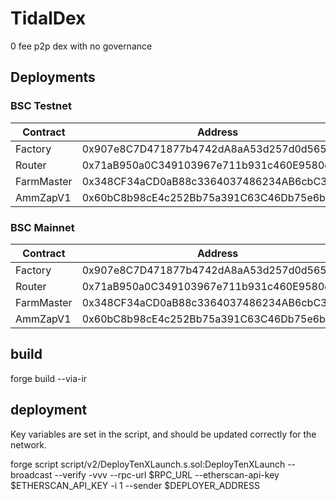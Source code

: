 # TidalDex

0 fee p2p dex with no governance

## Deployments

### BSC Testnet

| Contract   | Address                                    |
| ---------- | ------------------------------------------ |
| Factory    | 0x907e8C7D471877b4742dA8aA53d257d0d565A47E |
| Router     | 0x71aB950a0C349103967e711b931c460E9580c631 |
| FarmMaster | 0x348CF34aCD0aB88c3364037486234AB6cbC31C4d |
| AmmZapV1   | 0x60bC8b98cE4c252Bb75a391C63C46Db75e6b89B0 |

### BSC Mainnet

| Contract   | Address                                    |
| ---------- | ------------------------------------------ |
| Factory    | 0x907e8C7D471877b4742dA8aA53d257d0d565A47E |
| Router     | 0x71aB950a0C349103967e711b931c460E9580c631 |
| FarmMaster | 0x348CF34aCD0aB88c3364037486234AB6cbC31C4d |
| AmmZapV1   | 0x60bC8b98cE4c252Bb75a391C63C46Db75e6b89B0 |

## build

forge build --via-ir

## deployment

Key variables are set in the script, and should be updated correctly for the network.

forge script script/v2/DeployTenXLaunch.s.sol:DeployTenXLaunch --broadcast --verify -vvv --rpc-url $RPC_URL --etherscan-api-key $ETHERSCAN_API_KEY -i 1 --sender $DEPLOYER_ADDRESS
